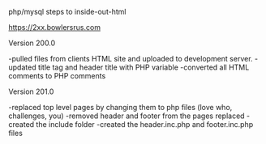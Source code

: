 
php/mysql steps to inside-out-html

https://2xx.bowlersrus.com


Version 200.0

-pulled files from clients HTML site and uploaded to development server.
-updated title tag and header title with PHP variable
-converted all HTML comments to PHP comments

Version 201.0

-replaced top level pages by changing them to php files (love who, challenges, you)
-removed header and footer from the pages replaced
-created the include folder
-created the header.inc.php and footer.inc.php files
